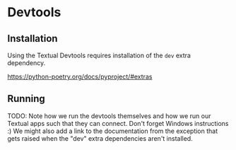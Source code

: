 # Devtools

## Installation

Using the Textual Devtools requires installation of the `dev` extra dependency.

https://python-poetry.org/docs/pyproject/#extras

## Running

TODO: Note how we run the devtools themselves and how we run our Textual apps
such that they can connect. Don't forget Windows instructions :)
We might also add a link to the documentation from the exception that gets
raised when the "dev" extra dependencies aren't installed.
